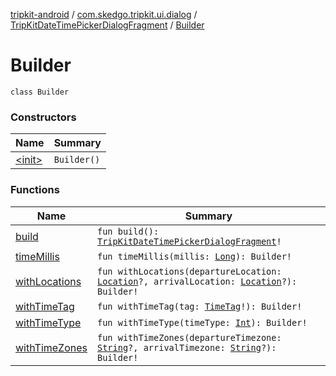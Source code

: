 [tripkit-android](../../../index.md) / [com.skedgo.tripkit.ui.dialog](../../index.md) / [TripKitDateTimePickerDialogFragment](../index.md) / [Builder](./index.md)

# Builder

`class Builder`

### Constructors

| Name | Summary |
|---|---|
| [&lt;init&gt;](-init-.md) | `Builder()` |

### Functions

| Name | Summary |
|---|---|
| [build](build.md) | `fun build(): `[`TripKitDateTimePickerDialogFragment`](../index.md)`!` |
| [timeMillis](time-millis.md) | `fun timeMillis(millis: `[`Long`](https://kotlinlang.org/api/latest/jvm/stdlib/kotlin/-long/index.html)`): Builder!` |
| [withLocations](with-locations.md) | `fun withLocations(departureLocation: `[`Location`](../../../com.skedgo.android.common.model/-location/index.md)`?, arrivalLocation: `[`Location`](../../../com.skedgo.android.common.model/-location/index.md)`?): Builder!` |
| [withTimeTag](with-time-tag.md) | `fun withTimeTag(tag: `[`TimeTag`](../../../com.skedgo.android.common.model/-time-tag/index.md)`!): Builder!` |
| [withTimeType](with-time-type.md) | `fun withTimeType(timeType: `[`Int`](https://kotlinlang.org/api/latest/jvm/stdlib/kotlin/-int/index.html)`): Builder!` |
| [withTimeZones](with-time-zones.md) | `fun withTimeZones(departureTimezone: `[`String`](https://kotlinlang.org/api/latest/jvm/stdlib/kotlin/-string/index.html)`?, arrivalTimezone: `[`String`](https://kotlinlang.org/api/latest/jvm/stdlib/kotlin/-string/index.html)`?): Builder!` |
